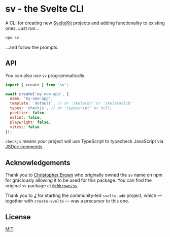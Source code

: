 # sv - the Svelte CLI

A CLI for creating new [SvelteKit](https://kit.svelte.dev) projects and adding functionality to existing ones. Just run...

```bash
npx sv
```

...and follow the prompts.

## API

You can also use `sv` programmatically:

```js
import { create } from 'sv';

await create('my-new-app', {
  name: 'my-new-app',
  template: 'default', // or 'skeleton' or 'skeletonlib'
  types: 'checkjs', // or 'typescript' or null;
  prettier: false,
  eslint: false,
  playwright: false,
  vitest: false
});
```

`checkjs` means your project will use TypeScript to typecheck JavaScript via [JSDoc comments](https://www.typescriptlang.org/docs/handbook/jsdoc-supported-types.html).

## Acknowledgements

Thank you to [Christopher Brown](https://github.com/chbrown) who originally owned the `sv` name on npm for graciously allowing it to be used for this package. You can find the original `sv` package at [`@chbrown/sv`](https://www.npmjs.com/package/@chbrown/sv).

Thank you to [J](https://github.com/babichjacob) for starting the community-led `svelte-add` project, which — together with `create-svelte` — was a precursor to this one.

## License

[MIT](../../LICENSE).
